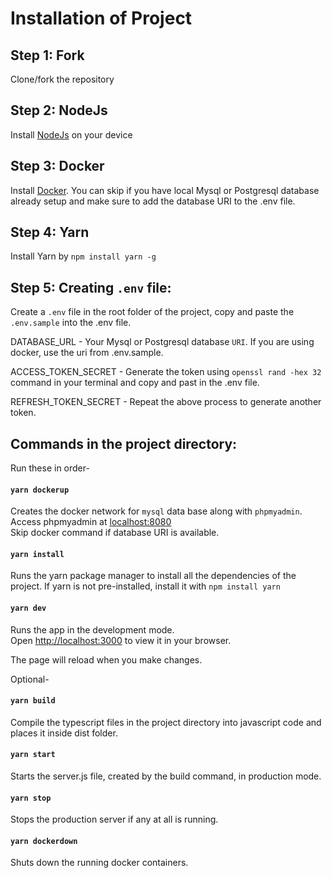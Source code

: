# Installation of Project

## Step 1: Fork
Clone/fork the repository

## Step 2: NodeJs
Install [NodeJs](https://nodejs.org/en/download/) on your device

## Step 3: Docker
Install [Docker](https://www.docker.com/products/docker-desktop/). You can skip if you have local Mysql or Postgresql database already setup and make sure to add the database URI to the .env file.

## Step 4: Yarn
Install Yarn by `npm install yarn -g`

## Step 5: Creating `.env` file:
Create a `.env` file in the root folder of the project, copy and paste the `.env.sample` into the .env file.

DATABASE_URL - Your Mysql or Postgresql database `URI`. If you are using docker, use the uri from .env.sample.

ACCESS_TOKEN_SECRET - Generate the token using `openssl rand -hex 32` command in your terminal and copy and past in the .env file.

REFRESH_TOKEN_SECRET - Repeat the above process to generate another token.


## Commands in the project directory:
Run these in order-
#### `yarn dockerup`

Creates the docker network for `mysql` data base along with `phpmyadmin`. Access phpmyadmin at <a href="http://localhost:8080/">localhost:8080</a>\
Skip docker command if database URI is available.

#### `yarn install`

Runs the yarn package manager to install all the dependencies of the project. If yarn is not pre-installed, install it with `npm install yarn`

#### `yarn dev`

Runs the app in the development mode.\
Open [http://localhost:3000](http://localhost:3000) to view it in your browser.

The page will reload when you make changes.

Optional-
#### `yarn build`

Compile the typescript files in the project directory into javascript code and places it inside dist folder.

#### `yarn start`

Starts the server.js file, created by the build command, in production mode.

#### `yarn stop`

Stops the production server if any at all is running.

#### `yarn dockerdown`

Shuts down the running docker containers.

